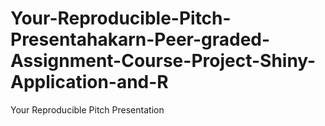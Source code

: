 # Your-Reproducible-Pitch-Presentahakarn-Peer-graded-Assignment-Course-Project-Shiny-Application-and-R
Your Reproducible Pitch Presentation
